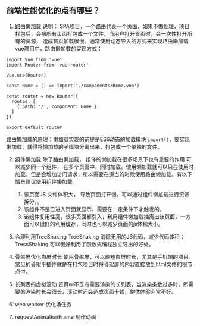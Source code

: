 ## 前端性能优化的点有哪些？
1. 路由懒加载
说明： SPA项目，一个路由代表一个页面，如果不做处理，项目打包后，会把所有页面打包成一个文件，当用户打开首页时，会一次性打开所有的资源， 造成首页加载很慢。通常使用动态导入的方式来实现路由懒加载
vue项目中，路由懒加载的实现方式： 
```
import Vue from 'vue'
import Router from 'vue-router'

Vue.use(Router)

const Home = () => import('./components/Home.vue')

const router = new Router({
  routes: [
    { path: '/', component: Home }
  ]
})

export default router
```
路由懒加载的原理：懒加载实现的前提是ES6动态的加载模块 `import()`，要实现懒加载，就得将懒加载的子模块分离出来，打包成一个单独的文件。

2. 组件懒加载
除了路由懒加载， 组件的懒加载在很多场景下也有重要的作用
可以减少同一个组件， 在多个页面中，同时加载。使用懒加载就可以只在使用时加载。但是会增加访问请求，所以需要在适当的时候使用路由懒加载。有以下情景建议使用组件懒加载
    1. 该页面JS 文件体积大， 导致页面打开慢，可以通过组件懒加载进行资源拆分，。
    2. 该组件不是已进入页面就显示，需要在一定条件下才触发的。
    3. 该组件复用性高，很多页面都引入，利用组件懒加载抽离出该页面，一方面可以很好的利用缓存，同时也可以减少页面的js体积大小。

3. 合理利用TreeShaking
TreeShaking 消除无用的JS代码，减少代码体积；TressShaking 可以很好利用了函数式编程独立导出的好处。

4. 骨架屏优化白屏时长
使用骨架屏，可以缩短白屏时长，尤其是手机端的项目。常见的骨架平插件就是在打包项目时将骨架屏的内容直接放到html文件的根节点中。

5. 长列表的虚拟滚动
首页中不乏有需要渲染的长列表，当渲染条数过多时，所需要的渲染时长会很长，滚动时还会造成页面卡顿，整体体验非常不好。

6. web worker 优化场任务

7. requestAnimationFrame 制作动画
